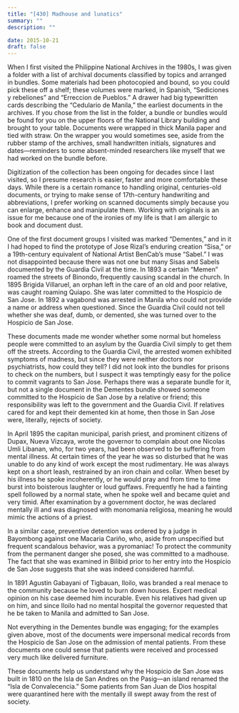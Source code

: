 ```yaml
---
title: "[430] Madhouse and lunatics"
summary: ""
description: ""

date: 2015-10-21
draft: false
---
```


When I first visited the Philippine National Archives in the 1980s, I was given a folder with a list of archival documents classified by topics and arranged in bundles. Some materials had been photocopied and bound, so you could pick these off a shelf; these volumes were marked, in Spanish, “Sediciones y rebeliones” and “Erreccion de Pueblos.” A drawer had big typewritten cards describing the “Cedulario de Manila,” the earliest documents in the archives. If you chose from the list in the folder, a bundle or bundles would be found for you on the upper floors of the National Library building and brought to your table. Documents were wrapped in thick Manila paper and tied with straw. On the wrapper you would sometimes see, aside from the rubber stamp of the archives, small handwritten initials, signatures and dates—reminders to some absent-minded researchers like myself that we had worked on the bundle before.

Digitization of the collection has been ongoing for decades since I last visited, so I presume research is easier, faster and more comfortable these days. While there is a certain romance to handling original, centuries-old documents, or trying to make sense of 17th-century handwriting and abbreviations, I prefer working on scanned documents simply because you can enlarge, enhance and manipulate them. Working with originals is an issue for me because one of the ironies of my life is that I am allergic to book and document dust.

One of the first document groups I visited was marked “Dementes,” and in it I had hoped to find the prototype of Jose Rizal’s enduring creation “Sisa,” or a 19th-century equivalent of National Artist BenCab’s muse “Sabel.” I was not disappointed because there was not one but many Sisas and Sabels documented by the Guardia Civil at the time. In 1893 a certain “Memen” roamed the streets of Binondo, frequently causing scandal in the church. In 1895 Brigida Villaruel, an orphan left in the care of an old and poor relative, was caught roaming Quiapo. She was later committed to the Hospicio de San Jose. In 1892 a vagabond was arrested in Manila who could not provide a name or address when questioned. Since the Guardia Civil could not tell whether she was deaf, dumb, or demented, she was turned over to the Hospicio de San Jose.

These documents made me wonder whether some normal but homeless people were committed to an asylum by the Guardia Civil simply to get them off the streets. According to the Guardia Civil, the arrested women exhibited symptoms of madness, but since they were neither doctors nor psychiatrists, how could they tell? I did not look into the bundles for prisons to check on the numbers, but I suspect it was temptingly easy for the police to commit vagrants to San Jose. Perhaps there was a separate bundle for it, but not a single document in the Dementes bundle showed someone committed to the Hospicio de San Jose by a relative or friend; this responsibility was left to the government and the Guardia Civil. If relatives cared for and kept their demented kin at home, then those in San Jose were, literally, rejects of society.

In April 1895 the capitan municipal, parish priest, and prominent citizens of Dupax, Nueva Vizcaya, wrote the governor to complain about one Nicolas Umli Libanan, who, for two years, had been observed to be suffering from mental illness. At certain times of the year he was so disturbed that he was unable to do any kind of work except the most rudimentary. He was always kept on a short leash, restrained by an iron chain and collar. When beset by his illness he spoke incoherently, or he would pray and from time to time burst into boisterous laughter or loud guffaws. Frequently he had a fainting spell followed by a normal state, when he spoke well and became quiet and very timid. After examination by a government doctor, he was declared mentally ill and was diagnosed with monomania religiosa, meaning he would mimic the actions of a priest.

In a similar case, preventive detention was ordered by a judge in Bayombong against one Macaria Cariño, who, aside from unspecified but frequent scandalous behavior, was a pyromaniac! To protect the community from the permanent danger she posed, she was committed to a madhouse. The fact that she was examined in Bilibid prior to her entry into the Hospicio de San Jose suggests that she was indeed considered harmful.

In 1891 Agustin Gabayani of Tigbauan, Iloilo, was branded a real menace to the community because he loved to burn down houses. Expert medical opinion on his case deemed him incurable. Even his relatives had given up on him, and since Iloilo had no mental hospital the governor requested that he be taken to Manila and admitted to San Jose.

Not everything in the Dementes bundle was engaging; for the examples given above, most of the documents were impersonal medical records from the Hospicio de San Jose on the admission of mental patients. From these documents one could sense that patients were received and processed very much like delivered furniture.

These documents help us understand why the Hospicio de San Jose was built in 1810 on the Isla de San Andres on the Pasig—an island renamed the “Isla de Convalecencia.” Some patients from San Juan de Dios hospital were quarantined here with the mentally ill swept away from the rest of society.
